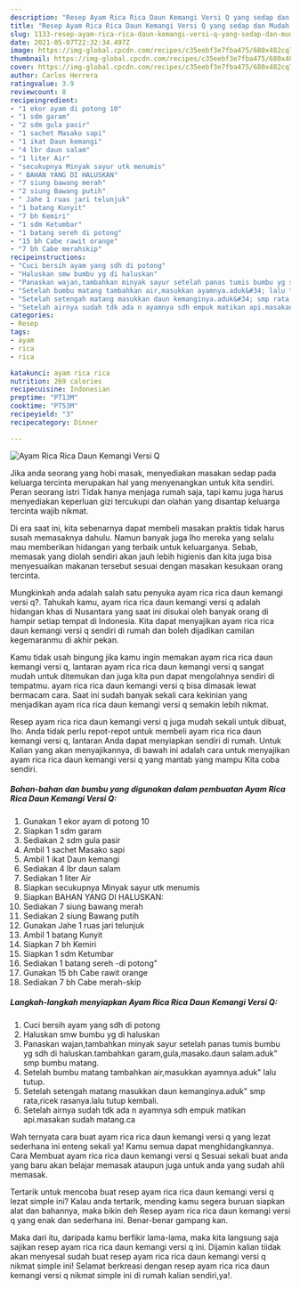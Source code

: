 ```yaml
---
description: "Resep Ayam Rica Rica Daun Kemangi Versi Q yang sedap dan Mudah Dibuat"
title: "Resep Ayam Rica Rica Daun Kemangi Versi Q yang sedap dan Mudah Dibuat"
slug: 1133-resep-ayam-rica-rica-daun-kemangi-versi-q-yang-sedap-dan-mudah-dibuat
date: 2021-05-07T22:32:34.497Z
image: https://img-global.cpcdn.com/recipes/c35eebf3e7fba475/680x482cq70/ayam-rica-rica-daun-kemangi-versi-q-foto-resep-utama.jpg
thumbnail: https://img-global.cpcdn.com/recipes/c35eebf3e7fba475/680x482cq70/ayam-rica-rica-daun-kemangi-versi-q-foto-resep-utama.jpg
cover: https://img-global.cpcdn.com/recipes/c35eebf3e7fba475/680x482cq70/ayam-rica-rica-daun-kemangi-versi-q-foto-resep-utama.jpg
author: Carlos Herrera
ratingvalue: 3.9
reviewcount: 8
recipeingredient:
- "1 ekor ayam di potong 10"
- "1 sdm garam"
- "2 sdm gula pasir"
- "1 sachet Masako sapi"
- "1 ikat Daun kemangi"
- "4 lbr daun salam"
- "1 liter Air"
- "secukupnya Minyak sayur utk menumis"
- " BAHAN YANG DI HALUSKAN"
- "7 siung bawang merah"
- "2 siung Bawang putih"
- " Jahe 1 ruas jari telunjuk"
- "1 batang Kunyit"
- "7 bh Kemiri"
- "1 sdm Ketumbar"
- "1 batang sereh di potong"
- "15 bh Cabe rawit orange"
- "7 bh Cabe merahskip"
recipeinstructions:
- "Cuci bersih ayam yang sdh di potong"
- "Haluskan smw bumbu yg di haluskan"
- "Panaskan wajan,tambahkan minyak sayur setelah panas tumis bumbu yg sdh di haluskan.tambahkan garam,gula,masako.daun salam.aduk&#34; smp bumbu matang."
- "Setelah bumbu matang tambahkan air,masukkan ayamnya.aduk&#34; lalu tutup."
- "Setelah setengah matang masukkan daun kemanginya.aduk&#34; smp rata,ricek rasanya.lalu tutup kembali."
- "Setelah airnya sudah tdk ada n ayamnya sdh empuk matikan api.masakan sudah matang.ca"
categories:
- Resep
tags:
- ayam
- rica
- rica

katakunci: ayam rica rica 
nutrition: 269 calories
recipecuisine: Indonesian
preptime: "PT13M"
cooktime: "PT53M"
recipeyield: "3"
recipecategory: Dinner

---
```



![Ayam Rica Rica Daun Kemangi Versi Q](https://img-global.cpcdn.com/recipes/c35eebf3e7fba475/680x482cq70/ayam-rica-rica-daun-kemangi-versi-q-foto-resep-utama.jpg)

Jika anda seorang yang hobi masak, menyediakan masakan sedap pada keluarga tercinta merupakan hal yang menyenangkan untuk kita sendiri. Peran seorang istri Tidak hanya menjaga rumah saja, tapi kamu juga harus menyediakan keperluan gizi tercukupi dan olahan yang disantap keluarga tercinta wajib nikmat.

Di era  saat ini, kita sebenarnya dapat membeli masakan praktis tidak harus susah memasaknya dahulu. Namun banyak juga lho mereka yang selalu mau memberikan hidangan yang terbaik untuk keluarganya. Sebab, memasak yang diolah sendiri akan jauh lebih higienis dan kita juga bisa menyesuaikan makanan tersebut sesuai dengan masakan kesukaan orang tercinta. 



Mungkinkah anda adalah salah satu penyuka ayam rica rica daun kemangi versi q?. Tahukah kamu, ayam rica rica daun kemangi versi q adalah hidangan khas di Nusantara yang saat ini disukai oleh banyak orang di hampir setiap tempat di Indonesia. Kita dapat menyajikan ayam rica rica daun kemangi versi q sendiri di rumah dan boleh dijadikan camilan kegemaranmu di akhir pekan.

Kamu tidak usah bingung jika kamu ingin memakan ayam rica rica daun kemangi versi q, lantaran ayam rica rica daun kemangi versi q sangat mudah untuk ditemukan dan juga kita pun dapat mengolahnya sendiri di tempatmu. ayam rica rica daun kemangi versi q bisa dimasak lewat bermacam cara. Saat ini sudah banyak sekali cara kekinian yang menjadikan ayam rica rica daun kemangi versi q semakin lebih nikmat.

Resep ayam rica rica daun kemangi versi q juga mudah sekali untuk dibuat, lho. Anda tidak perlu repot-repot untuk membeli ayam rica rica daun kemangi versi q, lantaran Anda dapat menyiapkan sendiri di rumah. Untuk Kalian yang akan menyajikannya, di bawah ini adalah cara untuk menyajikan ayam rica rica daun kemangi versi q yang mantab yang mampu Kita coba sendiri.

<!--inarticleads1-->

##### Bahan-bahan dan bumbu yang digunakan dalam pembuatan Ayam Rica Rica Daun Kemangi Versi Q:

1. Gunakan 1 ekor ayam di potong 10
1. Siapkan 1 sdm garam
1. Sediakan 2 sdm gula pasir
1. Ambil 1 sachet Masako sapi
1. Ambil 1 ikat Daun kemangi
1. Sediakan 4 lbr daun salam
1. Sediakan 1 liter Air
1. Siapkan secukupnya Minyak sayur utk menumis
1. Siapkan  BAHAN YANG DI HALUSKAN:
1. Sediakan 7 siung bawang merah
1. Sediakan 2 siung Bawang putih
1. Gunakan  Jahe 1 ruas jari telunjuk
1. Ambil 1 batang Kunyit
1. Siapkan 7 bh Kemiri
1. Siapkan 1 sdm Ketumbar
1. Sediakan 1 batang sereh -di potong&#34;
1. Gunakan 15 bh Cabe rawit orange
1. Sediakan 7 bh Cabe merah-skip




<!--inarticleads2-->

##### Langkah-langkah menyiapkan Ayam Rica Rica Daun Kemangi Versi Q:

1. Cuci bersih ayam yang sdh di potong
1. Haluskan smw bumbu yg di haluskan
1. Panaskan wajan,tambahkan minyak sayur setelah panas tumis bumbu yg sdh di haluskan.tambahkan garam,gula,masako.daun salam.aduk&#34; smp bumbu matang.
1. Setelah bumbu matang tambahkan air,masukkan ayamnya.aduk&#34; lalu tutup.
1. Setelah setengah matang masukkan daun kemanginya.aduk&#34; smp rata,ricek rasanya.lalu tutup kembali.
1. Setelah airnya sudah tdk ada n ayamnya sdh empuk matikan api.masakan sudah matang.ca




Wah ternyata cara buat ayam rica rica daun kemangi versi q yang lezat sederhana ini enteng sekali ya! Kamu semua dapat menghidangkannya. Cara Membuat ayam rica rica daun kemangi versi q Sesuai sekali buat anda yang baru akan belajar memasak ataupun juga untuk anda yang sudah ahli memasak.

Tertarik untuk mencoba buat resep ayam rica rica daun kemangi versi q lezat simple ini? Kalau anda tertarik, mending kamu segera buruan siapkan alat dan bahannya, maka bikin deh Resep ayam rica rica daun kemangi versi q yang enak dan sederhana ini. Benar-benar gampang kan. 

Maka dari itu, daripada kamu berfikir lama-lama, maka kita langsung saja sajikan resep ayam rica rica daun kemangi versi q ini. Dijamin kalian tiidak akan menyesal sudah buat resep ayam rica rica daun kemangi versi q nikmat simple ini! Selamat berkreasi dengan resep ayam rica rica daun kemangi versi q nikmat simple ini di rumah kalian sendiri,ya!.

